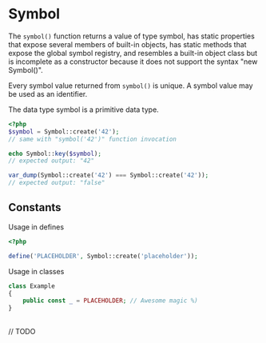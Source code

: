 # Symbol

The `symbol()` function returns a value of type symbol, has static 
properties that expose several members of built-in objects, 
has static methods that expose the global symbol registry, and 
resembles a built-in object class but is incomplete as a constructor 
because it does not support the syntax "new Symbol()".  

Every symbol value returned from `symbol()` is unique. 
A symbol value may be used as an identifier.

The data type symbol is a primitive data type.

```php
<?php
$symbol = Symbol::create('42');
// same with "symbol('42')" function invocation

echo Symbol::key($symbol);
// expected output: "42"

var_dump(Symbol::create('42') === Symbol::create('42'));
// expected output: "false"
```

## Constants

Usage in defines

```php
<?php

define('PLACEHOLDER', Symbol::create('placeholder'));
```

Usage in classes

```php
class Example
{
    public const _ = PLACEHOLDER; // Awesome magic %)
}
```

##

// TODO

